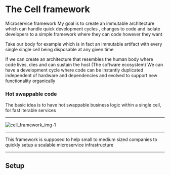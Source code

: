 # The Cell framework 
Microservice framework
My goal is to create an immutable architecture which can handle quick development cycles
, changes to code and isolate developers to a simple framework where they can code however they want

Take our body for example which is in fact an immutable artifact with every single single cell being
disposable at any given time 

If we can create an architecture that resembles the human body where code lives, dies and
can sustain the host (The software ecosystem) We can have a development cycle where
code can be instantly duplicated independent of hardware and dependencies 
and evolved to support new functionality organically 

### Hot swappable code 

The basic idea is to have hot swappable business logic within a single cell, for fast iterable services 

---

![cell_framework_img-1](https://lh6.googleusercontent.com/nwsMiCIuOCcat4rizFy-xauHYvWDXAs87YzK3dVtNNsRxjgW7-KEvUonLxGCWvaYBgm3P_tEdv6EcN6Gpafk=w1920-h976-rw)

---

This framework is supposed to help small to medium sized companies to quickly setup a scalable microservice infrastructure

---

## Setup


